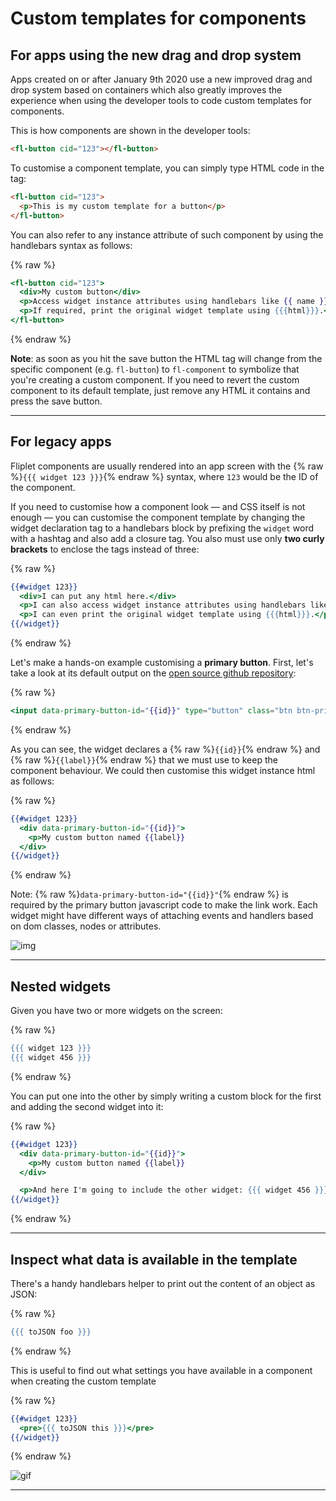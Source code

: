 # Custom templates for components

## For apps using the new drag and drop system

Apps created on or after January 9th 2020 use a new improved drag and drop system based on containers which also greatly improves the experience when using the developer tools to code custom templates for components.

This is how components are shown in the developer tools:

```html
<fl-button cid="123"></fl-button>
```

To customise a component template, you can simply type HTML code in the tag:

```html
<fl-button cid="123">
  <p>This is my custom template for a button</p>
</fl-button>
```

You can also refer to any instance attribute of such component by using the handlebars syntax as follows:

{% raw %}
```handlebars
<fl-button cid="123">
  <div>My custom button</div>
  <p>Access widget instance attributes using handlebars like {{ name }}.</p>
  <p>If required, print the original widget template using {{{html}}}.</p>
</fl-button>
```
{% endraw %}

**Note**: as soon as you hit the save button the HTML tag will change from the specific component (e.g. `fl-button`) to `fl-component` to symbolize that you're creating a custom component. If you need to revert the custom component to its default template, just remove any HTML it contains and press the save button.

---

## For legacy apps

Fliplet components are usually rendered into an app screen with the {% raw %}`{{{ widget 123 }}}`{% endraw %} syntax, where `123` would be the ID of the component.

If you need to customise how a component look — and CSS itself is not enough — you can customise the component template by changing the widget declaration tag to a handlebars block by prefixing the `widget` word with a hashtag and also add a closure tag. You also must use only **two curly brackets** to enclose the tags instead of three:

{% raw %}
```handlebars
{{#widget 123}}
  <div>I can put any html here.</div>
  <p>I can also access widget instance attributes using handlebars like {{ name }}.</p>
  <p>I can even print the original widget template using {{{html}}}.</p>
{{/widget}}
```
{% endraw %}

Let's make a hands-on example customising a **primary button**. First, let's take a look at its default output on the [open source github repository](https://github.com/Fliplet/fliplet-widget-primary-button/blob/master/build.html):

{% raw %}
```handlebars
<input data-primary-button-id="{{id}}" type="button" class="btn btn-primary" value="{{#if label}}{{label}}{{else}}Primary button{{/if}}" />
```
{% endraw %}

As you can see, the widget declares a {% raw %}`{{id}}`{% endraw %} and {% raw %}`{{label}}`{% endraw %} that we must use to keep the component behaviour. We could then customise this widget instance html as follows:

{% raw %}
```handlebars
{{#widget 123}}
  <div data-primary-button-id="{{id}}">
    <p>My custom button named {{label}}
  </div>
{{/widget}}
```
{% endraw %}

Note: {% raw %}`data-primary-button-id="{{id}}"`{% endraw %} is required by the primary button javascript code to make the link work. Each widget might have different ways of attaching events and handlers based on dom classes, nodes or attributes.

![img](https://cl.ly/0j451L1O3b2V/Image%202018-05-25%20at%201.48.42%20PM.png)

---

## Nested widgets

Given you have two or more widgets on the screen:

{% raw %}
```handlebars
{{{ widget 123 }}}
{{{ widget 456 }}}
```
{% endraw %}

You can put one into the other by simply writing a custom block for the first and adding the second widget into it:

{% raw %}
```handlebars
{{#widget 123}}
  <div data-primary-button-id="{{id}}">
    <p>My custom button named {{label}}
  </div>

  <p>And here I'm going to include the other widget: {{{ widget 456 }}}</p>
{{/widget}}
```
{% endraw %}

---

## Inspect what data is available in the template

There's a handy handlebars helper to print out the content of an object as JSON:

{% raw %}
```handlebars
{{{ toJSON foo }}}
```
{% endraw %}

This is useful to find out what settings you have available in a component when creating the custom template

{% raw %}
```handlebars
{{#widget 123}}
  <pre>{{{ toJSON this }}}</pre>
{{/widget}}
```
{% endraw %}

![gif](https://cl.ly/0M1X0K341s0F/Image%202018-05-25%20at%201.46.52%20PM.png)

---